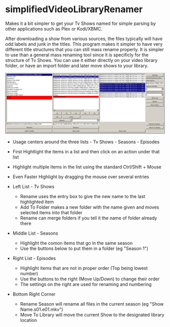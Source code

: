 # simplifiedVideoLibraryRenamer

Makes it a bit simpler to get your Tv Shows named for simple parsing by other applications such as Plex or Kodi/XBMC.

After downloading a show from various sources, the files typically will have odd labels and junk in the titles. This program makes it simpler to have very different title structures that you can still mass rename properly. It is simpler to use than a general mass renaming tool since it is specificly for the structure of Tv Shows. You can use it either directly on your video library folder, or have an import folder and later move shows to your library.

![screenshot of program](screen.png)

* Usage centers around the three lists - Tv Shows - Seasons - Episodes
* First Hightlight the items in a list and then click on an action under that list
* Highlight multiple items in the list using the standard Ctrl/Shift + Mouse
* Even Faster Highlight by dragging the mouse over several entries

* Left List - Tv Shows
  * Rename uses the entry box to give the new name to the last highlighted item
  * Add To Folder makes a new folder with the name given and moves selected items into that folder
  * Rename can merge folders if you tell it the name of folder already there
* Middle List - Seasons
  * Highlight the comon items that go in the same season
  * Use the buttons below to put them in a folder (eg "Season 1")
* Right List - Episodes
  * Highlight items that are not in proper order (Top being lowest number)
  * Use the buttons to the right (Move Up/Down) to change their order
  * The settings on the right are used for renaming and numbering
* Bottom Right Corner
  * Rename Season will rename all files in the current season (eg "Show Name.s01.e01.mkv")
  * Move To Library will move the current Show to the designated library location